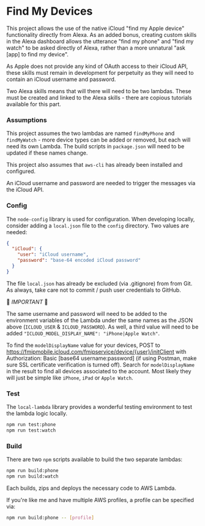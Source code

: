 # Find My Devices
This project allows the use of the native iCloud "find my Apple device" functionality directly from Alexa. As an added bonus, creating custom skills in the Alexa dashboard allows the utterance "find my phone" and "find my watch" to be asked directly of Alexa, rather than a more unnatural "ask [app] to find my device".  

As Apple does not provide any kind of OAuth access to their iCloud API, these skills must remain in development for perpetuity as they will need to contain an iCloud username and password.  

Two Alexa skills means that will there will need to be two lambdas. These must be created and linked to the Alexa skills - there are copious tutorials available for this part. 

### Assumptions

This project assumes the two lambdas are named `findMyPhone` and `findMyWatch` - more device types can be added or removed, but each will need its own Lambda. The build scripts in `package.json` will need to be updated if these names change. 

This project also assumes that `aws-cli` has already been installed and configured.

An iCloud username and password are needed to trigger the messages via the iCloud API. 

### Config

The `node-config` library is used for configuration. When developing locally, consider adding a `local.json` file to the `config` directory. Two values are needed:
```json
{
  "iCloud": {
    "user": "iCloud username",
    "password": "base-64 encoded iCloud password"
  }
}
```
The file `local.json` has already be excluded (via .gitignore) from from Git. As always, take care not to commit / push user credentials to GitHub.

&#x1F534; *IMPORTANT* &#x1F534;

The same username and password will need to be added to the environment variables of the Lambda under the same names as the JSON above (`ICLOUD_USER` & `ICLOUD_PASSWORD`). As well, a third value will need to be added `"ICLOUD_MODEL_DISPLAY_NAME": "iPhone|Apple Watch"`. 

To find the `modelDisplayName` value for your devices, POST to https://fmipmobile.icloud.com/fmipservice/device/{user}/initClient with Authorization: Basic [base64 username:password] (if using Postman, make sure SSL certificate verification is turned off). Search for `modelDisplayName` in the result to find all devices associated to the account. Most likely they will just be simple like `iPhone`, `iPad` or `Apple Watch`. 

### Test

The `local-lambda` library provides a wonderful testing environment to test the lambda logic locally.

```bash
npm run test:phone
npm run test:watch
```

### Build

There are two `npm` scripts available to build the two separate lambdas:
```bash
npm run build:phone
npm run build:watch
```
Each builds, zips and deploys the necessary code to AWS Lambda.

If you're like me and have multiple AWS profiles, a profile can be specified via:
```bash
npm run build:phone -- [profile]
``` 
